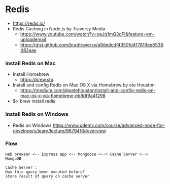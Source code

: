# Redis
- https://redis.io/
- Redis Caching in Node.js by Traversy Media
  - https://www.youtube.com/watch?v=oaJq1mQ3dFI&feature=em-uploademail
  - https://gist.github.com/bradtraversy/a9dedcdf4350fd417819ee6538482aae

### install Redis on Mac
- Install Homebrew 
  - https://brew.sh/
- Install and config Redis on Mac OS X via Homebrew by ete Houston
  - https://medium.com/@petehouston/install-and-config-redis-on-mac-os-x-via-homebrew-eb8df9a4f298
- $> brew install redis
### install Redis on Windows
- Redis on Windows https://www.udemy.com/course/advanced-node-for-developers/learn/lecture/9679416#overview

### Flow
```
web browser <-- Express app <-- Mongoose <--> Cashe Server <--> MongoDB

Cache Server : 
Has this query been excuted before? 
Store result of query on cache server

```

